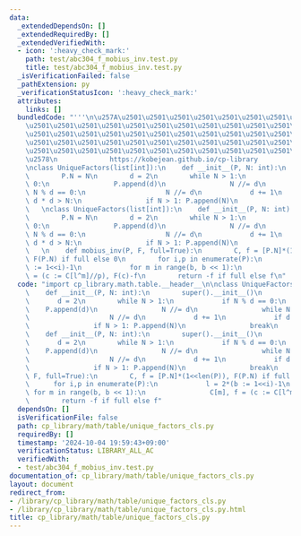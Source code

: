 ```yaml
---
data:
  _extendedDependsOn: []
  _extendedRequiredBy: []
  _extendedVerifiedWith:
  - icon: ':heavy_check_mark:'
    path: test/abc304_f_mobius_inv.test.py
    title: test/abc304_f_mobius_inv.test.py
  _isVerificationFailed: false
  _pathExtension: py
  _verificationStatusIcon: ':heavy_check_mark:'
  attributes:
    links: []
  bundledCode: "'''\n\u257A\u2501\u2501\u2501\u2501\u2501\u2501\u2501\u2501\u2501\u2501\
    \u2501\u2501\u2501\u2501\u2501\u2501\u2501\u2501\u2501\u2501\u2501\u2501\u2501\
    \u2501\u2501\u2501\u2501\u2501\u2501\u2501\u2501\u2501\u2501\u2501\u2501\u2501\
    \u2501\u2501\u2501\u2501\u2501\u2501\u2501\u2501\u2501\u2501\u2501\u2501\u2501\
    \u2501\u2501\u2501\u2501\u2501\u2501\u2501\u2501\u2501\u2501\u2501\u2501\u2501\
    \u2578\n             https://kobejean.github.io/cp-library               \n'''\n\
    \nclass UniqueFactors(list[int]):\n    def __init__(P, N: int):\n        super().__init__()\n\
    \        P.N = N\n        d = 2\n        while N > 1:\n            if N % d ==\
    \ 0:\n                P.append(d)\n                N //= d\n                while\
    \ N % d == 0:\n                    N //= d\n            d += 1\n            if\
    \ d * d > N:\n                if N > 1: P.append(N)\n                break\n \
    \   \nclass UniqueFactors(list[int]):\n    def __init__(P, N: int):\n        super().__init__()\n\
    \        P.N = N\n        d = 2\n        while N > 1:\n            if N % d ==\
    \ 0:\n                P.append(d)\n                N //= d\n                while\
    \ N % d == 0:\n                    N //= d\n            d += 1\n            if\
    \ d * d > N:\n                if N > 1: P.append(N)\n                break\n \
    \   \n    def mobius_inv(P, F, full=True):\n        C, f = [P.N]*(1<<len(P)),\
    \ F(P.N) if full else 0\n        for i,p in enumerate(P):\n            l = 2*(b\
    \ := 1<<i)-1\n            for m in range(b, b << 1):\n                C[m], f\
    \ = (c := C[l^m]//p), F(c)-f\n        return -f if full else f\n"
  code: "import cp_library.math.table.__header__\n\nclass UniqueFactors(list[int]):\n\
    \    def __init__(P, N: int):\n        super().__init__()\n        P.N = N\n \
    \       d = 2\n        while N > 1:\n            if N % d == 0:\n            \
    \    P.append(d)\n                N //= d\n                while N % d == 0:\n\
    \                    N //= d\n            d += 1\n            if d * d > N:\n\
    \                if N > 1: P.append(N)\n                break\n    \nclass UniqueFactors(list[int]):\n\
    \    def __init__(P, N: int):\n        super().__init__()\n        P.N = N\n \
    \       d = 2\n        while N > 1:\n            if N % d == 0:\n            \
    \    P.append(d)\n                N //= d\n                while N % d == 0:\n\
    \                    N //= d\n            d += 1\n            if d * d > N:\n\
    \                if N > 1: P.append(N)\n                break\n    \n    def mobius_inv(P,\
    \ F, full=True):\n        C, f = [P.N]*(1<<len(P)), F(P.N) if full else 0\n  \
    \      for i,p in enumerate(P):\n            l = 2*(b := 1<<i)-1\n           \
    \ for m in range(b, b << 1):\n                C[m], f = (c := C[l^m]//p), F(c)-f\n\
    \        return -f if full else f"
  dependsOn: []
  isVerificationFile: false
  path: cp_library/math/table/unique_factors_cls.py
  requiredBy: []
  timestamp: '2024-10-04 19:59:43+09:00'
  verificationStatus: LIBRARY_ALL_AC
  verifiedWith:
  - test/abc304_f_mobius_inv.test.py
documentation_of: cp_library/math/table/unique_factors_cls.py
layout: document
redirect_from:
- /library/cp_library/math/table/unique_factors_cls.py
- /library/cp_library/math/table/unique_factors_cls.py.html
title: cp_library/math/table/unique_factors_cls.py
---
```

